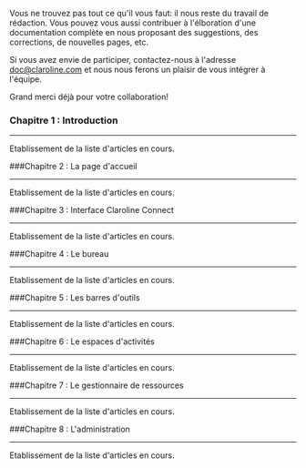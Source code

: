 Vous ne trouvez pas tout ce qu'il vous faut: il nous reste du travail de rédaction. Vous pouvez vous aussi contribuer à l'élboration d'une documentation complète en nous proposant des suggestions, des corrections, de nouvelles pages, etc.

Si vous avez envie de participer, contactez-nous à l'adresse <doc@claroline.com> et nous nous ferons un plaisir de vous intégrer à l'équipe.

Grand merci déjà pour votre collaboration!

### Chapitre 1 : Introduction

---

Etablissement de la liste d'articles en cours. 

###Chapitre 2 : La page d'accueil

---
Etablissement de la liste d'articles en cours. 

###Chapitre 3 : Interface Claroline Connect

---
Etablissement de la liste d'articles en cours. 

###Chapitre 4 : Le bureau

---
Etablissement de la liste d'articles en cours. 

###Chapitre 5 : Les barres d'outils

---
Etablissement de la liste d'articles en cours. 

###Chapitre 6 : Le espaces d'activités

---
Etablissement de la liste d'articles en cours. 

###Chapitre 7 : Le gestionnaire de ressources

---
Etablissement de la liste d'articles en cours. 

###Chapitre 8 : L'administration

---
Etablissement de la liste d'articles en cours. 


